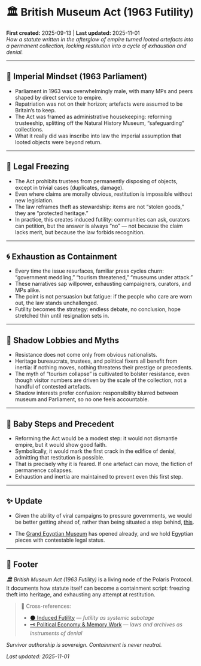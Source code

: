 # 🏛 British Museum Act (1963 Futility)  
**First created:** 2025-09-13 | **Last updated:** 2025-11-01  
*How a statute written in the afterglow of empire turned looted artefacts into a permanent collection, locking restitution into a cycle of exhaustion and denial.*

---

## 🦤 Imperial Mindset (1963 Parliament)  
- Parliament in 1963 was overwhelmingly male, with many MPs and peers shaped by direct service to empire.  
- Repatriation was not on their horizon; artefacts were assumed to be Britain’s to keep.  
- The Act was framed as administrative housekeeping: reforming trusteeship, splitting off the Natural History Museum, “safeguarding” collections.  
- What it really did was inscribe into law the imperial assumption that looted objects were beyond return.  

---

## 🧊 Legal Freezing  
- The Act prohibits trustees from permanently disposing of objects, except in trivial cases (duplicates, damage).  
- Even where claims are morally obvious, restitution is impossible without new legislation.  
- The law reframes theft as stewardship: items are not “stolen goods,” they are “protected heritage.”  
- In practice, this creates induced futility: communities can ask, curators can petition, but the answer is always “no” — not because the claim lacks merit, but because the law forbids recognition.  

---

## 🌀 Exhaustion as Containment  
- Every time the issue resurfaces, familiar press cycles churn: “government meddling,” “tourism threatened,” “museums under attack.”  
- These narratives sap willpower, exhausting campaigners, curators, and MPs alike.  
- The point is not persuasion but fatigue: if the people who care are worn out, the law stands unchallenged.  
- Futility becomes the strategy: endless debate, no conclusion, hope stretched thin until resignation sets in.  

---

## 👾 Shadow Lobbies and Myths  
- Resistance does not come only from obvious nationalists.  
- Heritage bureaucrats, trustees, and political fixers all benefit from inertia: if nothing moves, nothing threatens their prestige or precedents.  
- The myth of “tourism collapse” is cultivated to bolster resistance, even though visitor numbers are driven by the scale of the collection, not a handful of contested artefacts.  
- Shadow interests prefer confusion: responsibility blurred between museum and Parliament, so no one feels accountable.  

---

## 💫 Baby Steps and Precedent  
- Reforming the Act would be a modest step: it would not dismantle empire, but it would show good faith.  
- Symbolically, it would mark the first crack in the edifice of denial, admitting that restitution is possible.  
- That is precisely why it is feared. If one artefact can move, the fiction of permanence collapses.  
- Exhaustion and inertia are maintained to prevent even this first step.

---

## ✨ Update  

- Given the ability of viral campaigns to pressure governments, we would be better getting ahead of, rather than being situated a step behind, [this](https://vm.tiktok.com/ZNdTet2Lk/).
<!--The boat boys will not cope if that one comes up out of the blue.-->
- The [Grand Egyptian Museum](https://vm.tiktok.com/ZNdTebHHf/) has opened already, and we hold Egyptian pieces with contestable legal status.  

---

## 🏮 Footer  

*🏛️ British Museum Act (1963 Futility)* is a living node of the Polaris Protocol.  
It documents how statute itself can become a containment script: freezing theft into heritage, and exhausting any attempt at restitution.  

> 📡 Cross-references:
> 
> - [🌑 Induced Futility](../../../../Metadata_Sabotage_Network/Narrative_And_Psych_Ops/🧠_Psychological_Containment/🌑_induced_futility_2025-09-13.md) — *futility as systemic sabotage*  
> - [🗝️ Political Economy & Memory Work](./README.md) — *laws and archives as instruments of denial*  

*Survivor authorship is sovereign. Containment is never neutral.*  

_Last updated: 2025-11-01_
